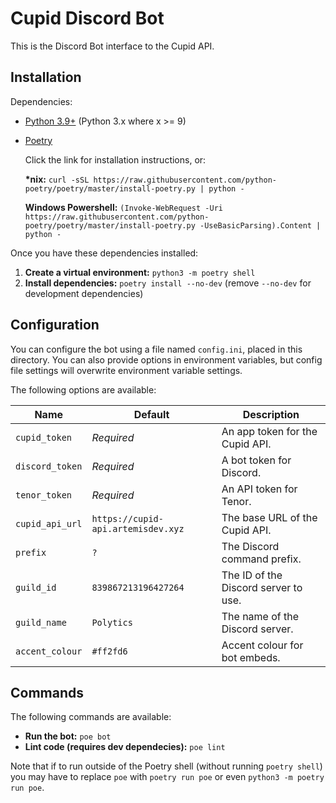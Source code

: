 # Cupid Discord Bot

This is the Discord Bot interface to the Cupid API.

## Installation

Dependencies:

- [Python 3.9+](https://www.python.org/downloads/) (Python 3.x where x >= 9)
- [Poetry](https://python-poetry.org/docs/master/#installation)

  Click the link for installation instructions, or:

  **\*nix:**
  `curl -sSL https://raw.githubusercontent.com/python-poetry/poetry/master/install-poetry.py | python -`

  **Windows Powershell:**
  `(Invoke-WebRequest -Uri https://raw.githubusercontent.com/python-poetry/poetry/master/install-poetry.py -UseBasicParsing).Content | python -`

Once you have these dependencies installed:

1. **Create a virtual environment:** `python3 -m poetry shell`
2. **Install dependencies:** `poetry install --no-dev`
   (remove `--no-dev` for development dependencies)

## Configuration

You can configure the bot using a file named `config.ini`, placed in this
directory. You can also provide options in environment variables, but config
file settings will overwrite environment variable settings.

The following options are available:

| Name            | Default                            | Description                          |
|-----------------|------------------------------------|--------------------------------------|
| `cupid_token`   | *Required*                         | An app token for the Cupid API.      |
| `discord_token` | *Required*                         | A bot token for Discord.             |
| `tenor_token`   | *Required*                         | An API token for Tenor.              |
| `cupid_api_url` | `https://cupid-api.artemisdev.xyz` | The base URL of the Cupid API.       |
| `prefix`        | `?`                                | The Discord command prefix.          |
| `guild_id`      | `839867213196427264`               | The ID of the Discord server to use. |
| `guild_name`    | `Polytics`                         | The name of the Discord server.      |
| `accent_colour` | `#ff2fd6`                          | Accent colour for bot embeds.        |

## Commands

The following commands are available:

- **Run the bot:** `poe bot`
- **Lint code (requires dev dependecies):** `poe lint`

Note that if to run outside of the Poetry shell (without running
`poetry shell`) you may have to replace `poe` with `poetry run poe` or even
`python3 -m poetry run poe`.
